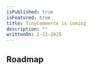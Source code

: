 ```yaml
---
isPublished: true
isFeatured: true
title: TinyCommerce is coming
description: ""
writtenOn: 2-22-2025
---
```


## Roadmap
